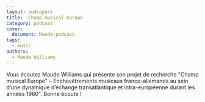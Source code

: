 ```yaml
---
layout: audiopost
title:  Champ musical Europe
category: podcast
cover:
  document: Maude-podcast  
tags:
  - music
authors:
  - Maude Williams
---
```


Vous écoutez Maude Williams qui présente son projet de recherche "Champ musical Europe" – Enchevêtrements musicaux franco-allemands au sein d’une dynamique d’échange transatlantique et intra-européenne durant les années 1960". Bonne écoute !

<!-- more -->
